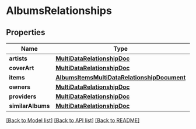 # AlbumsRelationships

## Properties
Name | Type | Description | Notes
------------ | ------------- | ------------- | -------------
**artists** | [**MultiDataRelationshipDoc**](MultiDataRelationshipDoc.md) |  | 
**coverArt** | [**MultiDataRelationshipDoc**](MultiDataRelationshipDoc.md) |  | 
**items** | [**AlbumsItemsMultiDataRelationshipDocument**](AlbumsItemsMultiDataRelationshipDocument.md) |  | 
**owners** | [**MultiDataRelationshipDoc**](MultiDataRelationshipDoc.md) |  | 
**providers** | [**MultiDataRelationshipDoc**](MultiDataRelationshipDoc.md) |  | 
**similarAlbums** | [**MultiDataRelationshipDoc**](MultiDataRelationshipDoc.md) |  | 

[[Back to Model list]](../README.md#documentation-for-models) [[Back to API list]](../README.md#documentation-for-api-endpoints) [[Back to README]](../README.md)


